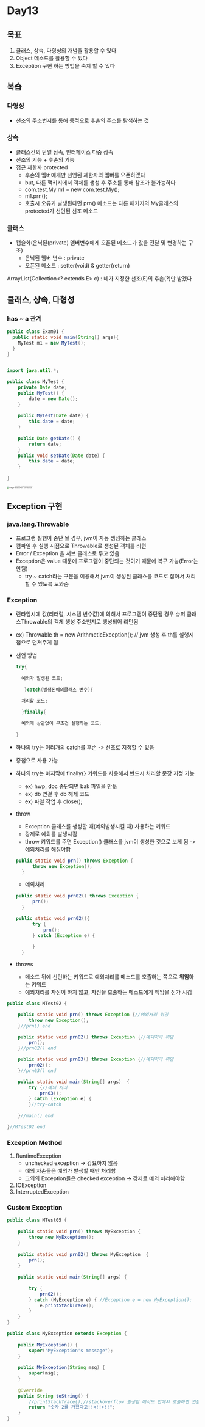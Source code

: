 # Day13

## 목표

1. 클래스, 상속, 다형성의 개념을 활용할 수 있다
2. Object 메소드를 활용할 수 있다 
3. Exception 구현 하는 방법을 숙지 할 수 있다 



## 복습

### 다형성

- 선조의 주소번지를 통해 동적으로 후손의 주소를 탐색하는 것 

### 상속

- 클래스간의 단일 상속, 인터페이스 다중 상속
- 선조의 기능 + 후손의 기능
- 접근 제한자 protected
  - 후손의 멤버에게만 선언된 제한자의 멤버를 오픈하겠다 
  - but, 다른 팩키지에서 객체를 생성 후 주소를 통해 참조가 불가능하다
  - com.test.My m1 = new com.test.My();
  - m1.prn();
  - 호출시 오류가 발생된다면 prn() 메소드는 다른 패키지의 My클래스의 protected가 선언된 선조 메소드 



### 클래스 

- 캡슐화(은닉된(private) 멤버변수에게 오픈된 메소드가 값을 전달 및 변경하는 구조)
  - 은닉된 멤버 변수 : private
  - 오픈된 메소드 : setter(void) & getter(return)



ArrayList(Collection<? extends E> c) : 네가 지정한 선조(E)의 후손(?)만 받겠다





## 클래스, 상속, 다형성



### has ~ a 관계

```java
public class Exam01 {
  public static void main(String[] args){
    MyTest m1 = new MyTest();
  }
}


import java.util.*;

public class MyTest {
	private Date date;
	public MyTest() {
		date = new Date();
	}
	
	public MyTest(Date date) {
		this.date = date;
	}
	
	public Date getDate() {
		return date;
	}
	public void setDate(Date date) {
		this.date = date;
	}
	
}

```

<img src="https://tva1.sinaimg.cn/large/007S8ZIlgy1ge88dj1dw0j31960rsh1r.jpg" alt="image-20200427135132037" style="zoom:33%;" /> 





## Exception 구현

### java.lang.Throwable

- 프로그램 실행이 중단 될 경우, jvm이 자동 생성하는 클래스
- 컴파일 후 실행 시점으로 Throwable로 생성된 객체를 리턴 
-  Error / Exception 을 서브 클래스로 두고 있음 
- Exception은 value 때문에 프로그램이 중단되는 것이기 때문에 복구 가능(Error는 안됨)
  - try ~ catch라는 구문을 이용해서 jvm이 생성된 클래스를 코드로 잡아서 처리할 수 있도록 도와줌



### Exception

- 런타임시에 값(리터럴, 시스템 변수값)에 의해서 프로그램이 중단될 경우 슈퍼 클래스Throwable의 객체 생성 주소번지로 생성되어 리턴됨 

- ex) Throwable th = new ArithmeticException(); // jvm 생성 후 th를 실행시점으로 던져주게 됨 

- 선언 방법

  ```java
  try{
    
    예외가 발생된 코드;
     
     }catch(발생된예외클래스 변수){
    
    처리할 코드;
  
  	}finally{
    
    예외에 상관없이 무조건 실행하는 코드;
    
  }
  ```

- 하나의 try는 여러개의 catch를 후손 -> 선조로 지정할 수 있음 
- 중첩으로 사용 가능 
- 하나의 try는 마지막에 finally{} 키워드를 사용해서 반드시 처리할 문장 지정 가능 
  - ex) hwp, doc 중단되면 bak 파일을 만듦
  - ex) db 연결 후 db 해제 코드 
  - ex) 파일 작업 후 close();

- throw 

  - Exception 클래스를 생성할 때(예외발생시킬 때) 사용하는 키워드 
  - 강제로 예외를 발생시킴
  - throw 키워드를 주면 Exception() 클래스를 jvm이 생성한 것으로 보게 됨 -> 예외처리를 해줘야함 

  ```java
  public static void prn() throws Exception {
  		throw new Exception(); 
  	}
  ```

  - 예외처리

  ```java
  public static void prn02() throws Exception {
  		prn();
  	}
  ```

  ```java
  public static void prn02(){
  		try {
  			prn();
  		} catch (Exception e) {
  			
  		}
  	}
  ```

  

- throws

  - 메소드 뒤에 선언하는 키워드로 예외처리를 메소드를 호출하는 쪽으로 **위임**하는 키워드 
  - 예외처리를 자신이 하지 않고, 자신을 호출하는 메소드에게 책임을 전가 시킴 

```java
public class MTest02 {

	public static void prn() throws Exception {//예외처리 위임
		throw new Exception(); 
	}//prn() end 

	public static void prn02() throws Exception {//예외처리 위임
		prn();
	}//prn02() end 

	public static void prn03() throws Exception {//예외처리 위임
		prn02();
	}//prn03() end 

	public static void main(String[] args)  {
		try {//예외 처리
			prn03();
		} catch (Exception e) {
		}//try~catch
		
	}//main() end 

}//MTest02 end 

```



### Exception Method

1. RuntimeException
   - unchecked exception -> 강요하지 않음
   - 얘의 자손들은 예외가 발생할 때만 처리함
   - 그외의 Exception들은 checked exception -> 강제로 예외 처리해야함 
2. IOException
3. InterruptedException



### Custom Exception 

```java
public class MTest05 {
	
	public static void prn() throws MyException {
		throw new MyException();
	}
	
	public static void prn02() throws MyException  {
		prn();
	}
	
	public static void main(String[] args) {
		
		try {
			prn02();
		} catch (MyException e) { //Exception e = new MyException();
			e.printStackTrace();
		}
	}
}

```



```java
public class MyException extends Exception {
	
	public MyException() {
		super("MyException's message");
	}
	
	public MyException(String msg) {
		super(msg);
	}
	
	@Override
	public String toString() {
		//printStackTrace();//stackoverflow 발생함 메서드 안에서 호출하면 안됨 // 재정의하거나 외부에서 사용 
		return "숫자 2를 가졌다고!!<!!>!!";
	}
}
```

